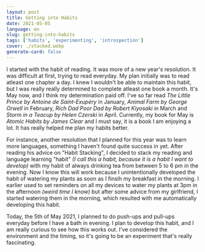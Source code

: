 ```yaml
---
layout: post
title: Getting into Habits
date: 2021-05-05
language: en
slug: getting-into-habits
tags: ['habits', 'experimenting', 'introspection']
cover: ./stacked.webp
generate-card: false
---
```


I started with the habit of reading. It was more of a new year's resolution. It was difficult at first, trying to read everyday. My plan initially was to read atleast one chapter a day. I knew I wouldn't be able to maintain this habit, but I was really really determined to complete atleast one book a month. It's May now, and I think my determination paid off. I've so far read _The Little Prince by Antoine de Saint-Exupéry_ in January, _Animal Farm by George Orwell_ in February, _Rich Dad Poor Dad by Robert Kiyosaki_ in March and _Storm in a Teacup by Helen Czerski_ in April. Currently, my book for May is _Atomic Habits by James Clear_ and I must say, it is a book I am enjoying a lot. It has really helped me plan my habits better.

For instance, another resolution that I planned for this year was to learn more languages, something I haven't found quite success in yet. After reading his advice on "Habit Stacking", I decided to stack my reading and language learning "habit" _(I call this a habit, because it is a habit I want to develop)_ with my habit of always drinking tea from between 5 to 6 pm in the evening. Now I know this will work because I unintentionally developed the habit of watering my plants as soon as I finsih my breakfast in the morning. I earlier used to set reminders on all my devices to water my plants at 3pm in the afternoon _(weird time I know)_ but after some advice from my girlfriend, I started watering them in the morning, which resulted with me automatically developing this habit.

Today, the 5th of May 2021, I planned to do push-ups and pull-ups everyday before I have a bath in evening. I plan to develop this habit, and I am really curious to see how this works out. I've considered the environment and the timing, so it's going to be an experiment that's really fascinating.